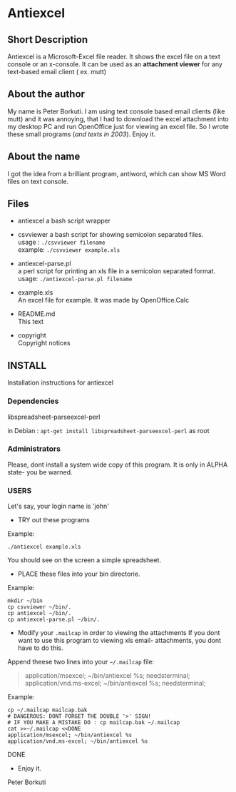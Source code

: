 # Antiexcel

## Short Description

Antiexcel is a Microsoft-Excel file reader. It shows the excel file on a 
text console or an x-console. It can be used as an **attachment viewer** for any 
text-based email client ( ex. mutt)

## About the author
My name is Peter Borkuti. I am using text console based email clients
(like mutt) and it was annoying, that I had to download the excel attachment
into my desktop PC and run OpenOffice just for viewing an excel file.
So I wrote these small programs (_and texts in 2003_). Enjoy it.

## About the name

I got the idea from a brilliant program, antiword, which can show MS Word files
on text console.


## Files


* antiexcel 
a bash script wrapper

* csvviewer 
a bash script for showing semicolon separated files.   
usage : `./csvviewer filename`   
example: `./csvviewer example.xls`

* antiexcel-parse.pl   
a perl script for printing an xls file in a semicolon separated format.    
usage: `./antiexcel-parse.pl filename`

* example.xls   
An excel file for example. It was made by OpenOffice.Calc

* README.md    
This text

* copyright    
Copyright notices

## INSTALL

Installation instructions for antiexcel

### Dependencies

libspreadsheet-parseexcel-perl

in Debian : 
`apt-get install libspreadsheet-parseexcel-perl` as root

### Administrators

Please, dont install a system wide copy of this program. It is 
only in ALPHA state- you be warned.

### USERS

Let's say, your login name is 'john'

- TRY out these programs

Example:
  ```
  ./antiexcel example.xls
  ```
  You should see on the screen a simple spreadsheet. 

- PLACE these files into your bin directorie.

Example:
  ```
  mkdir ~/bin
  cp csvviewer ~/bin/.
  cp antiexcel ~/bin/.
  cp antiexcel-parse.pl ~/bin/.
  ```
  
- Modify your `.mailcap` in order to viewing the attachments
  If you dont want to use this program to viewing xls email-
  attachments, you dont have to do this.

 Append theese two lines into your `~/.mailcap` file:
 
> application/msexcel; ~/bin/antiexcel %s; needsterminal;
> application/vnd.ms-excel; ~/bin/antiexcel %s; needsterminal;

Example:

```
cp ~/.mailcap mailcap.bak
# DANGEROUS: DONT FORGET THE DOUBLE '>' SIGN!
# IF YOU MAKE A MISTAKE DO : cp mailcap.bak ~/.mailcap
cat >>~/.mailcap <<DONE
application/msexcel; ~/bin/antiexcel %s
application/vnd.ms-excel; ~/bin/antiexcel %s
```

DONE


- Enjoy it.

Peter Borkuti
